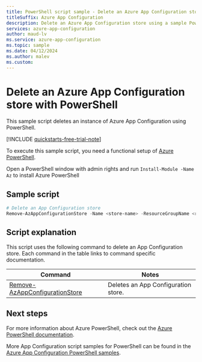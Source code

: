 ```yaml
---
title: PowerShell script sample - Delete an Azure App Configuration store
titleSuffix: Azure App Configuration
description: Delete an Azure App Configuration store using a sample PowerShell script. See reference article links to commands used in the script.
services: azure-app-configuration
author: maud-lv
ms.service: azure-app-configuration
ms.topic: sample
ms.date: 04/12/2024
ms.author: malev 
ms.custom:
---
```


# Delete an Azure App Configuration store with PowerShell

This sample script deletes an instance of Azure App Configuration using PowerShell.

[!INCLUDE [quickstarts-free-trial-note](../../../includes/quickstarts-free-trial-note.md)]

To execute this sample script, you need a functional setup of [Azure PowerShell](/powershell/azure/).

Open a PowerShell window with admin rights and run `Install-Module -Name Az` to install Azure PowerShell

## Sample script

```powershell
# Delete an App Configuration store
Remove-AzAppConfigurationStore -Name <store-name> -ResourceGroupName <resource-group-name>
```

## Script explanation

This script uses the following command to delete an App Configuration store. Each command in the table links to command specific documentation.

| Command | Notes |
|---|---|
| [Remove-AzAppConfigurationStore](/powershell/module/az.appconfiguration/Remove-AzAppConfigurationStore) | Deletes an App Configuration store. |

## Next steps

For more information about Azure PowerShell, check out the [Azure PowerShell documentation](/powershell/azure/).

More App Configuration script samples for PowerShell can be found in the [Azure App Configuration PowerShell samples](../powershell-samples.md).

